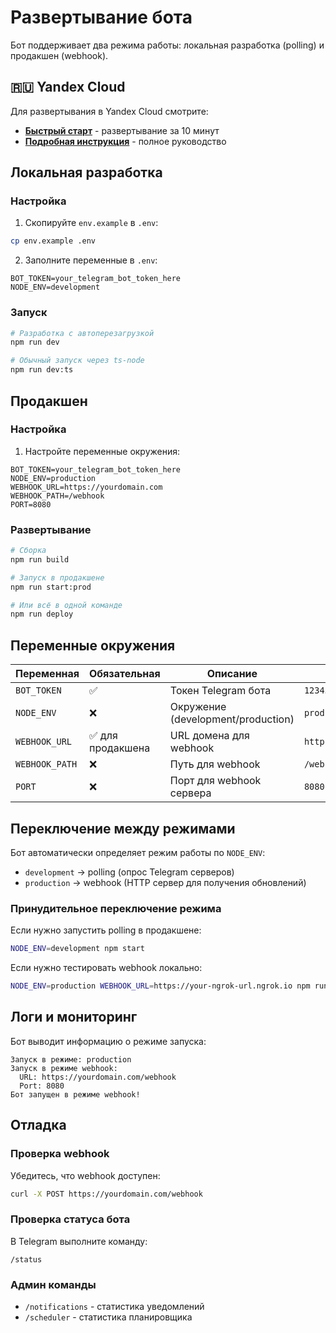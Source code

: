 # Развертывание бота

Бот поддерживает два режима работы: локальная разработка (polling) и продакшен (webhook).

## 🇷🇺 Yandex Cloud

Для развертывания в Yandex Cloud смотрите:

- **[Быстрый старт](QUICK_DEPLOY_YANDEX.md)** - развертывание за 10 минут
- **[Подробная инструкция](YANDEX_CLOUD_DEPLOYMENT.md)** - полное руководство

## Локальная разработка

### Настройка

1. Скопируйте `env.example` в `.env`:

```bash
cp env.example .env
```

2. Заполните переменные в `.env`:

```env
BOT_TOKEN=your_telegram_bot_token_here
NODE_ENV=development
```

### Запуск

```bash
# Разработка с автоперезагрузкой
npm run dev

# Обычный запуск через ts-node
npm run dev:ts
```

## Продакшен

### Настройка

1. Настройте переменные окружения:

```env
BOT_TOKEN=your_telegram_bot_token_here
NODE_ENV=production
WEBHOOK_URL=https://yourdomain.com
WEBHOOK_PATH=/webhook
PORT=8080
```

### Развертывание

```bash
# Сборка
npm run build

# Запуск в продакшене
npm run start:prod

# Или всё в одной команде
npm run deploy
```

## Переменные окружения

| Переменная     | Обязательная      | Описание                           | Пример                   |
| -------------- | ----------------- | ---------------------------------- | ------------------------ |
| `BOT_TOKEN`    | ✅                | Токен Telegram бота                | `123456:ABC-DEF...`      |
| `NODE_ENV`     | ❌                | Окружение (development/production) | `production`             |
| `WEBHOOK_URL`  | ✅ для продакшена | URL домена для webhook             | `https://yourdomain.com` |
| `WEBHOOK_PATH` | ❌                | Путь для webhook                   | `/webhook`               |
| `PORT`         | ❌                | Порт для webhook сервера           | `8080`                   |

## Переключение между режимами

Бот автоматически определяет режим работы по `NODE_ENV`:

- `development` → polling (опрос Telegram серверов)
- `production` → webhook (HTTP сервер для получения обновлений)

### Принудительное переключение режима

Если нужно запустить polling в продакшене:

```bash
NODE_ENV=development npm start
```

Если нужно тестировать webhook локально:

```bash
NODE_ENV=production WEBHOOK_URL=https://your-ngrok-url.ngrok.io npm run dev:ts
```

## Логи и мониторинг

Бот выводит информацию о режиме запуска:

```
Запуск в режиме: production
Запуск в режиме webhook:
  URL: https://yourdomain.com/webhook
  Port: 8080
Бот запущен в режиме webhook!
```

## Отладка

### Проверка webhook

Убедитесь, что webhook доступен:

```bash
curl -X POST https://yourdomain.com/webhook
```

### Проверка статуса бота

В Telegram выполните команду:

```
/status
```

### Админ команды

- `/notifications` - статистика уведомлений
- `/scheduler` - статистика планировщика
